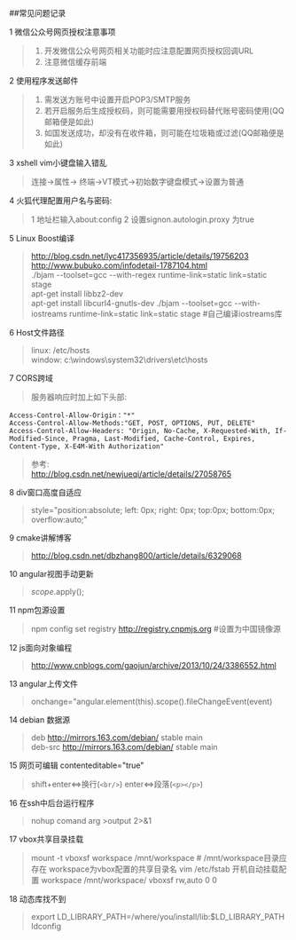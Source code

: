 ##常见问题记录

1 微信公众号网页授权注意事项
>1. 开发微信公众号网页相关功能时应注意配置网页授权回调URL  
>2. 注意微信缓存前端  
>

2 使用程序发送邮件
>1. 需发送方账号中设置开启POP3/SMTP服务
>2. 若开启服务后生成授权码，则可能需要用授权码替代账号密码使用(QQ邮箱便是如此)
>3. 如国发送成功，却没有在收件箱，则可能在垃圾箱或过滤(QQ邮箱便是如此)

3 xshell vim小键盘输入错乱
>连接->属性-> 终端->VT模式->初始数字键盘模式->设置为普通

4 火狐代理配置用户名与密码:
>1 地址栏输入about:config
>2 设置signon.autologin.proxy 为true

5 Linux Boost编译
>http://blog.csdn.net/lyc417356935/article/details/19756203  
>http://www.bubuko.com/infodetail-1787104.html  
>./bjam --toolset=gcc --with-regex  runtime-link=static link=static stage  
>apt-get install libbz2-dev  
>apt-get install libcurl4-gnutls-dev 
>./bjam --toolset=gcc --with-iostreams  runtime-link=static link=static stage  #自己编译iostreams库

6 Host文件路径
>linux: /etc/hosts  
>window: c:\windows\system32\drivers\etc\hosts

7 CORS跨域
>服务器响应时加上如下头部:
>		
	Access-Control-Allow-Origin："*"   
	Access-Control-Allow-Methods:"GET, POST, OPTIONS, PUT, DELETE"
	Access-Control-Allow-Headers: "Origin, No-Cache, X-Requested-With, If-Modified-Since, Pragma, Last-Modified, Cache-Control, Expires, Content-Type, X-E4M-With Authorization"  
>参考:  
>http://blog.csdn.net/newjueqi/article/details/27058765

8 div窗口高度自适应
>style="position:absolute; left: 0px; right: 0px; top:0px; bottom:0px; overflow:auto;"

9 cmake讲解博客
>http://blog.csdn.net/dbzhang800/article/details/6329068

10 angular视图手动更新  
>$scope.$apply();

11 npm包源设置
>npm config set registry http://registry.cnpmjs.org     #设置为中国镜像源


12 js面向对象编程
>http://www.cnblogs.com/gaojun/archive/2013/10/24/3386552.html

13 angular上传文件 
>onchange="angular.element(this).scope().fileChangeEvent(event)

14 debian 数据源
>deb http://mirrors.163.com/debian/ stable main  
>deb-src http://mirrors.163.com/debian/ stable main

15 网页可编辑 contenteditable="true" 
>shift+enter<=>换行(`<br/>`)  enter<=>段落(`<p></p>`) 

16 在ssh中后台运行程序
> nohup comand arg >output 2>&1

17 vbox共享目录挂载
> mount -t vboxsf workspace /mnt/workspace   # /mnt/workspace目录应存在 workspace为vbox配置的共享目录名
> vim /etc/fstab 开机自动挂载配置
> workspace /mnt/workspace/ vboxsf rw,auto 0 0

18 动态库找不到
> export LD_LIBRARY_PATH=/where/you/install/lib:$LD_LIBRARY_PATH
> ldconfig